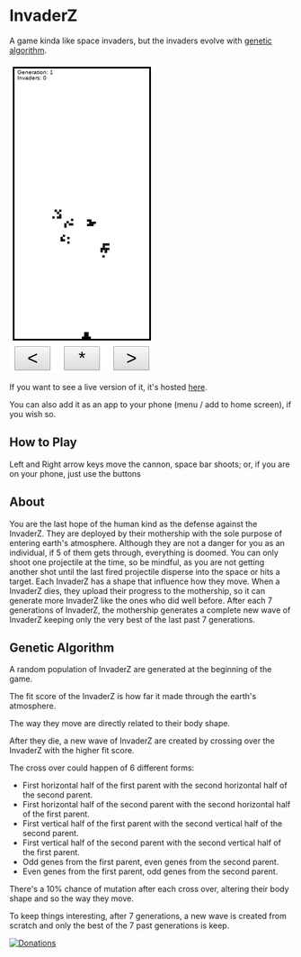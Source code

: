 # InvaderZ

A game kinda like space invaders, but the invaders evolve with [genetic algorithm](https://en.wikipedia.org/wiki/Genetic_algorithm).

![InvaderZ](screenshot.png)

If you want to see a live version of it, it's hosted [here](https://victorribeiro.com/invaderz).

You can also add it as an app to your phone (menu / add to home screen), if you wish so.

## How to Play

Left and Right arrow keys move the cannon, space bar shoots; or, if you are on your phone, just use the buttons

## About

You are the last hope of the human kind as the defense against the InvaderZ. They are deployed by their mothership with the sole purpose of entering earth's atmosphere. Although they are not a danger for you as an individual, if 5 of them gets through, everything is doomed. You can only shoot one projectile at the time, so be mindful, as you are not getting another shot until the last fired projectile disperse into the space or hits a target. Each InvaderZ has a shape that influence how they move. When a InvaderZ dies, they upload their progress to the mothership, so it can generate more InvaderZ like the ones who did well before. After each 7 generations of InvaderZ, the mothership generates a complete new wave of InvaderZ keeping only the very best of the last past 7 generations.

## Genetic Algorithm

A random population of InvaderZ are generated at the beginning of the game. 

The fit score of the InvaderZ is how far it made through the earth's atmosphere. 

The way they move are directly related to their body shape. 

After they die, a new wave of InvaderZ are created by crossing over the InvaderZ with the higher fit score. 

The cross over could happen of 6 different forms:

* First horizontal half of the first parent with the second horizontal half of the second parent.
* First horizontal half of the second parent with the second horizontal half of the first parent.
* First vertical half of the first parent with the second vertical half of the second parent.
* First vertical half of the second parent with the second vertical half of the first parent.
* Odd genes from the first parent, even genes from the second parent.
* Even genes from the first parent, odd genes from the second parent.

There's a 10% chance of mutation after each cross over, altering their body shape and so the way they move. 

To keep things interesting, after 7 generations, a new wave is created from scratch and only the best of the 7 past generations is keep.

[![Donations](https://www.paypalobjects.com/en_US/i/btn/btn_donateCC_LG.gif)](https://www.paypal.com/cgi-bin/webscr?cmd=_donations&business=victorqribeiro%40gmail%2ecom&lc=BR&item_name=Victor%20Ribeiro&item_number=donation&currency_code=USD&bn=PP%2dDonationsBF%3abtn_donateCC_LG%2egif%3aNonHosted)
